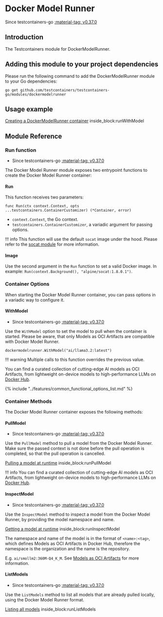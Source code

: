 # Docker Model Runner

Since testcontainers-go <a href="https://github.com/testcontainers/testcontainers-go/releases/tag/v0.37.0"><span class="tc-version">:material-tag: v0.37.0</span></a>

## Introduction

The Testcontainers module for DockerModelRunner.

## Adding this module to your project dependencies

Please run the following command to add the DockerModelRunner module to your Go dependencies:

```
go get github.com/testcontainers/testcontainers-go/modules/dockermodelrunner
```

## Usage example

<!--codeinclude-->
[Creating a DockerModelRunner container](../../modules/dockermodelrunner/examples_test.go) inside_block:runWithModel
<!--/codeinclude-->

## Module Reference

### Run function

- Since testcontainers-go <a href="https://github.com/testcontainers/testcontainers-go/releases/tag/v0.37.0"><span class="tc-version">:material-tag: v0.37.0</span></a>

The Docker Model Runner module exposes two entrypoint functions to create the Docker Model Runner container:

#### Run

This function receives two parameters:

```golang
func Run(ctx context.Context, opts ...testcontainers.ContainerCustomizer) (*Container, error)
```

- `context.Context`, the Go context.
- `testcontainers.ContainerCustomizer`, a variadic argument for passing options.

!!! info
    This function will use the default `socat` image under the hood. Please refer to the [socat module](../socat.md) for more information.

#### Image

Use the second argument in the `Run` function to set a valid Docker image.
In example: `Run(context.Background(), "alpine/socat:1.8.0.1")`.

### Container Options

When starting the Docker Model Runner container, you can pass options in a variadic way to configure it.

#### WithModel

- Since testcontainers-go <a href="https://github.com/testcontainers/testcontainers-go/releases/tag/v0.37.0"><span class="tc-version">:material-tag: v0.37.0</span></a>

Use the `WithModel` option to set the model to pull when the container is started. Please be aware, that only Models as OCI Artifacts are compatible with Docker Model Runner.

```golang
dockermodelrunner.WithModel("ai/llama3.2:latest")
```

!!! warning
    Multiple calls to this function overrides the previous value.

 You can find a curated collection of cutting-edge AI models as OCI Artifacts, from lightweight on-device models to high-performance LLMs on [Docker Hub](https://hub.docker.com/u/ai).

{% include "../features/common_functional_options_list.md" %}

### Container Methods

The Docker Model Runner container exposes the following methods:

#### PullModel

- Since testcontainers-go <a href="https://github.com/testcontainers/testcontainers-go/releases/tag/v0.37.0"><span class="tc-version">:material-tag: v0.37.0</span></a>

Use the `PullModel` method to pull a model from the Docker Model Runner. Make sure the passed context is not done before the pull operation is completed, so that the pull operation is cancelled.

<!--codeinclude-->
[Pulling a model at runtime](../../modules/dockermodelrunner/examples_test.go) inside_block:runPullModel
<!--/codeinclude-->

!!! info
     You can find a curated collection of cutting-edge AI models as OCI Artifacts, from lightweight on-device models to high-performance LLMs on [Docker Hub](https://hub.docker.com/u/ai).

#### InspectModel

- Since testcontainers-go <a href="https://github.com/testcontainers/testcontainers-go/releases/tag/v0.37.0"><span class="tc-version">:material-tag: v0.37.0</span></a>

Use the `InspectModel` method to inspect a model from the Docker Model Runner, by providing the model namespace and name.

<!--codeinclude-->
[Getting a model at runtime](../../modules/dockermodelrunner/examples_test.go) inside_block:runInspectModel
<!--/codeinclude-->

The namespace and name of the model is in the format of `<name>:<tag>`, which defines Models as OCI Artifacts in Docker Hub, therefore the namespace is the organization and the name is the repository.

E.g. `ai/smollm2:360M-Q4_K_M`. See [Models as OCI Artifacts](https://hub.docker.com/u/ai) for more information.

#### ListModels

- Since testcontainers-go <a href="https://github.com/testcontainers/testcontainers-go/releases/tag/v0.37.0"><span class="tc-version">:material-tag: v0.37.0</span></a>

Use the `ListModels` method to list all models that are already pulled locally, using the Docker Model Runner format.

<!--codeinclude-->
[Listing all models](../../modules/dockermodelrunner/examples_test.go) inside_block:runListModels
<!--/codeinclude-->

